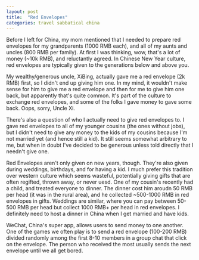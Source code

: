```yaml
---
layout: post
title:  "Red Envelopes"
categories: travel sabbatical china
---
```


Before I left for China, my mom mentioned that I needed to prepare red envelopes for my grandparents (1000 RMB each), and all of my aunts and uncles (800 RMB per family). At first I was thinking, wow, that's a lot of money (~10k RMB), and reluctantly agreed. In Chinese New Year culture, red envelopes are typically given to the generations below and above you.

My wealthy/generous uncle, XiBing, actually gave me a red envelope (2k RMB) first, so I didn't end up giving him one. In my mind, it wouldn't make sense for him to give me a red envelope and then for me to give him one back, but apparently that's quite common. It's part of the culture to exchange red envelopes, and some of the folks I gave money to gave some back. Oops, sorry, Uncle Xi.

There's also a question of who I actually need to give red envelopes to. I gave red envelopes to all of my younger cousins (the ones without jobs), but I didn't need to give any money to the kids of my cousins because I'm not married yet (and hence still a kid). It still seems somewhat arbitrary to me, but when in doubt I've decided to be generous unless told directly that I needn't give one.

Red Envelopes aren't only given on new years, though. They're also given during weddings, birthdays, and for having a kid. I much prefer this tradition over western culture which seems wasteful, potentially giving gifts that are often regifted, thrown away, or never uesd. One of my cousin's recently had a child, and treated everyone to dinner. The dinner cost him aroudn 50 RMB per head (it was in the rural area), and he collected ~500-1000 RMB in red envelopes in gifts. Weddings are similar, where you can pay between 50-500 RMB per head but collect 1000 RMB+ per head in red envelopes. I definitely need to host a dinner in China when I get married and have kids.

WeChat, China's super app, allows users to send money to one another. One of the games we often play is to send a red envelope (100-200 RMB) divided randomly among the first 8-10 members in a group chat that click on the envelope. The person who received the most usually sends the next envelope until we all get bored.